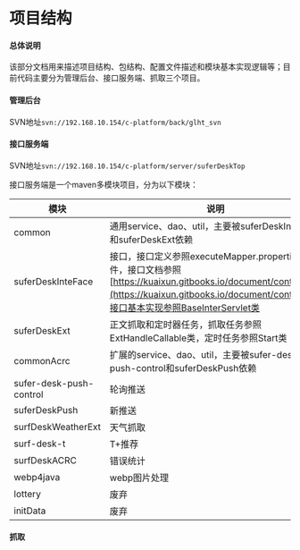 # 项目结构

#### 总体说明
该部分文档用来描述项目结构、包结构、配置文件描述和模块基本实现逻辑等；目前代码主要分为管理后台、接口服务端、抓取三个项目。
#### 管理后台
SVN地址```svn://192.168.10.154/c-platform/back/glht_svn```

#### 接口服务端
SVN地址```svn://192.168.10.154/c-platform/server/suferDeskTop```

接口服务端是一个maven多模块项目，分为以下模块：

| 模块 | 说明 | 
| -- | -- | 
| common | 通用service、dao、util，主要被suferDeskInteFace和suferDeskExt依赖 |
| suferDeskInteFace | 接口，接口定义参照executeMapper.properties文件，接口文档参照[https://kuaixun.gitbooks.io/document/content/](https://kuaixun.gitbooks.io/document/content/)，接口基本实现参照BaseInterServlet类|
| suferDeskExt | 正文抓取和定时器任务，抓取任务参照ExtHandleCallable类，定时任务参照Start类 |
| commonAcrc | 扩展的service、dao、util，主要被sufer-desk-push-control和suferDeskPush依赖 |
| sufer-desk-push-control | 轮询推送 |
| suferDeskPush | 新推送 |
| surfDeskWeatherExt | 天气抓取 |
| surf-desk-t | T+推荐 |
| surfDeskACRC | 错误统计 |
| webp4java | webp图片处理 |
| lottery | 废弃 |
| initData | 废弃 |




#### 抓取
